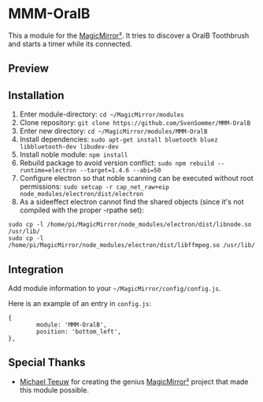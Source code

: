 # MMM-OralB
This a module for the [MagicMirror²](https://github.com/MichMich/MagicMirror). It tries to discover a OralB Toothbrush and starts a timer while its connected.

## Preview

## Installation

1. Enter module-directory: `cd ~/MagicMirror/modules`
2. Clone repository: `git clone https://github.com/SvenSommer/MMM-OralB`
3. Enter new directory: `cd ~/MagicMirror/modules/MMM-OralB`
4. Install dependencies: `sudo apt-get install bluetooth bluez libbluetooth-dev libudev-dev`
5. Install noble module: `npm install`
6. Rebuild package to avoid version conflict: `sudo npm rebuild --runtime=electron --target=1.4.6 --abi=50`
7. Configure electron so that noble scanning can be executed without root permissions: `sudo setcap -r cap_net_raw+eip node_modules/electron/dist/electron`
8. As a sideeffect electron cannot find the shared objects (since it's not compiled with the proper -rpathe set):
```
sudo cp -l /home/pi/MagicMirror/node_modules/electron/dist/libnode.so /usr/lib/
sudo cp -l /home/pi/MagicMirror/node_modules/electron/dist/libffmpeg.so /usr/lib/
```


## Integration

Add module information to your `~/MagicMirror/config/config.js`.

Here is an example of an entry in `config.js`:
```
{
        module: 'MMM-OralB',
        position: 'bottom_left',
},
```

## Special Thanks
- [Michael Teeuw](https://github.com/MichMich) for creating the genius [MagicMirror²](https://github.com/MichMich/MagicMirror/tree/develop) project that made this module possible.
